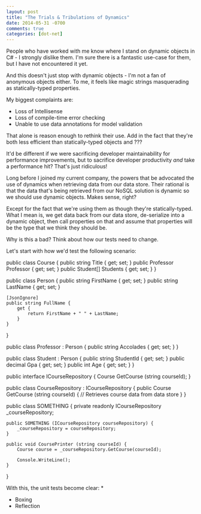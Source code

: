 ```yaml
---
layout: post
title: "The Trials & Tribulations of Dynamics"
date: 2014-05-31 -0700
comments: true
categories: [dot-net]
---
```


People who have worked with me know where I stand on dynamic objects in C# - I strongly dislike them.  I'm sure there is a fantastic use-case for them, but I have not encountered it yet.

And this doesn't just stop with dynamic objects - I'm not a fan of anonymous objects either.  To me, it feels like magic strings masquerading as statically-typed properties.

My biggest complaints are:

* Loss of Intellisense
* Loss of compile-time error checking
* Unable to use data annotations for model validation

That alone is reason enough to rethink their use.  Add in the fact that they're both less efficient than statically-typed objects and ???

It'd be different if we were sacrificing developer maintainability for performance improvements, but to sacrifice developer productivity *and* take a performance hit?  That's just ridiculous!

Long before I joined my current company, the powers that be advocated the use of dynamics when retrieving data from our data store.  Their rational is that the data that's being retrieved from our NoSQL solution is dynamic so we should use dynamic objects.  Makes sense, right?

Except for the fact that we're using them as though they're statically-typed.  What I mean is, we get data back from our data store, de-serialize into a dynamic object, then call properties on that and assume that properties will be the type that we think they should be.

Why is this a bad?  Think about how our tests need to change.

Let's start with how we'd test the following scenario:

public class Course {
	public string Title { get; set; }
	public Professor Professor { get; set; }
	public Student[] Students { get; set; }
}

public class Person {
	public string FirstName { get; set; }
	public string LastName { get; set; }
	
	[JsonIgnore]
	public string FullName {
		get {
			return FirstName + " " + LastName;
		}
	}
}

public class Professor : Person {
	public string Accolades { get; set; }
}

public class Student : Person {
	public string StudentId { get; set; }
	public decimal Gpa { get; set; }
	public int Age { get; set; }
}

public interface ICourseRepository {
	Course GetCourse (string courseId);
}

public class CourseRepository : ICourseRepository {
	public Course GetCourse (string courseId) {
		// Retrieves course data from data store
	}
}

public class SOMETHING {
	private readonly ICourseRepository _courseRepository;
	
	public SOMETHING (ICourseRepository courseRepository) {
		_courseRepository = courseRepository;
	}

	public void CoursePrinter (string courseId) {
		Course course = _courseRepository.GetCourse(courseId);
		
		Console.WriteLine();
	}
}

With this, the unit tests become clear:
* 


* Boxing
* Reflection